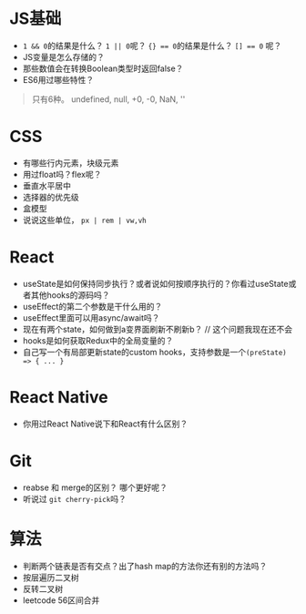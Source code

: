 
# JS基础

- `1 && 0`的结果是什么？ `1 || 0`呢？ `{} == 0`的结果是什么？ `[] == 0` 呢？
- JS变量是怎么存储的？
- 那些数值会在转换Boolean类型时返回false？
- ES6用过哪些特性？

> 只有6种。 undefined, null, +0, -0, NaN, ''

# CSS
- 有哪些行内元素，块级元素
- 用过float吗？flex呢？
- 垂直水平居中
- 选择器的优先级
- 盒模型
- 说说这些单位， `px | rem | vw,vh`

# React

- useState是如何保持同步执行？或者说如何按顺序执行的？你看过useState或者其他hooks的源码吗？
- useEffect的第二个参数是干什么用的？
- useEffect里面可以用async/await吗？
- 现在有两个state，如何做到a变界面刷新不刷新b？ // 这个问题我现在还不会
- hooks是如何获取Redux中的全局变量的？
- 自己写一个有局部更新state的custom hooks，支持参数是一个`(preState) => { ... }`

# React Native
- 你用过React Native说下和React有什么区别？

# Git
- reabse 和 merge的区别？ 哪个更好呢？
- 听说过 `git cherry-pick`吗？

# 算法
- 判断两个链表是否有交点？出了hash map的方法你还有别的方法吗？
- 按层遍历二叉树
- 反转二叉树
- leetcode 56区间合并